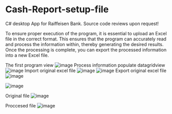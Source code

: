 # Cash-Report-setup-file
C# desktop App for Raiffeisen Bank.
Source code reviews upon request!

To ensure proper execution of the program, it is essential to upload an Excel file in the correct format. This ensures that the program can accurately read and process the information within, thereby generating the desired results. Once the processing is complete, you can export the processed information into a new Excel file.

The first program view
![image](https://github.com/DanjaBali/Cash-Report-setup-file/assets/48566297/c9cfebe1-ae9b-4995-b4df-29adbf1b5bc5)
Process information populate datagridview 
![image](https://github.com/DanjaBali/Cash-Report-setup-file/assets/48566297/a171deac-c5ed-42fb-b141-68ade25290e4)
Import original excel file
![image](https://github.com/DanjaBali/Cash-Report-setup-file/assets/48566297/020163ac-b96e-43fc-a0ff-65ebe3725474)
![image](https://github.com/DanjaBali/Cash-Report-setup-file/assets/48566297/7b29cdb7-8067-4929-b23c-8af5c125241d)
Export original excel file
![image](https://github.com/DanjaBali/Cash-Report-setup-file/assets/48566297/f0d24ec0-9b12-43c3-8a29-fc0ac69e5d45)

![image](https://github.com/DanjaBali/Cash-Report-setup-file/assets/48566297/913afcf0-c89c-46b8-9034-59041be5da23)

Original file
![image](https://github.com/DanjaBali/Cash-Report-setup-file/assets/48566297/8cb418af-0bec-4642-8413-66eec2f46d56)

Proccesed file
![image](https://github.com/DanjaBali/Cash-Report-setup-file/assets/48566297/b9308a2a-b33f-4bb9-8e6c-24649dd15eb1)



